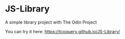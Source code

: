 # JS-Library

A simple library project with The Odin Project 

You can try it here: https://tcoquery.github.io/JS-Library/
